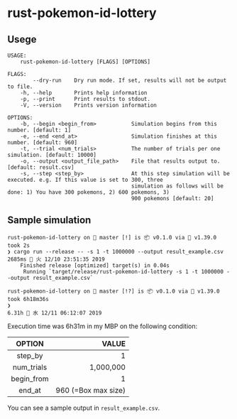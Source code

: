 # rust-pokemon-id-lottery

## Usege

```
USAGE:
    rust-pokemon-id-lottery [FLAGS] [OPTIONS]

FLAGS:
        --dry-run    Dry run mode. If set, results will not be output to file.
    -h, --help       Prints help information
    -p, --print      Print results to stdout.
    -V, --version    Prints version information

OPTIONS:
    -b, --begin <begin_from>           Simulation begins from this number. [default: 1]
    -e, --end <end_at>                 Simulation finishes at this number. [default: 960]
    -t, --trial <num_trials>           The number of trials per one simulation. [default: 10000]
    -o, --output <output_file_path>    File that results output to. [default: result.csv]
    -s, --step <step_by>               At this step simulation will be executed. e.g. If this value is set to 300, three
                                       simulation as follows will be done: 1) You have 300 pokemons, 2) 600 pokemons, 3)
                                       900 pokemons [default: 20]
```

## Sample simulation

```
rust-pokemon-id-lottery on  master [!] is 📦 v0.1.0 via 🦀 v1.39.0 took 2s
❯ cargo run --release -- -s 1 -t 1000000 --output result_example.csv                                                                                          2685ms  火 12/10 23:51:35 2019
    Finished release [optimized] target(s) in 0.04s
     Running `target/release/rust-pokemon-id-lottery -s 1 -t 1000000 --output result_example.csv`

rust-pokemon-id-lottery on  master [!?] is 📦 v0.1.0 via 🦀 v1.39.0 took 6h18m36s
❯                                                                                                                                                              6.31h  水 12/11 06:12:07 2019
```

Execution time was 6h31m in my MBP on the following condition:

|   OPTION   |               VALUE |
| :--------: | ------------------: |
|  step_by   |                   1 |
| num_trials |           1,000,000 |
| begin_from |                   1 |
|   end_at   | 960 (=Box max size) |

You can see a sample output in `result_example.csv`.
